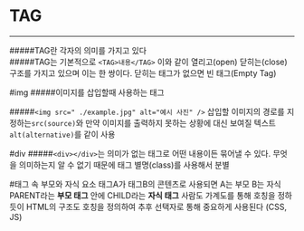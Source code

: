 # TAG
---

#####TAG란 각자의 의미를 가지고 있다  
#####TAG는 기본적으로 `<TAG>내용</TAG>` 이와 같이 열리고(open) 닫히는(close) 구조를 가지고 있으며 이는 한 쌍이다. 닫히는 태그가 없으면 빈 태그(Empty Tag)

#img
#####이미지를 삽입할때 사용하는 태그

#####`<img src=" ./example.jpg" alt="예시 사진" />`
삽입할 이미지의 경로를 지정하는`src(source)`와 만약 이미지를 출력하지 못하는 상황에 대신 보여질 텍스트 `alt(alternative)`를 같이 사용

#div
#####`<div></div>`는 의미가 없는 태그로 어떤 내용이든 묶어낼 수 있다.
무엇을 의미하는지 알 수 없기 때문에 태그 별명(class)를 사용해서 분별 

#태그 속 부모와 자식 요소
    <PARENT>
        <CHILD></CHILD>
    </PARENT>
태그A가 태그B의 콘텐츠로 사용되면 A는 부모 B는 자식
PARENT라는 **부모 태그** 안에 CHILD라는 **자식 태그**
사람도 가계도를 통해 호칭을 정하듯이 HTML의 구조도 호칭을 정의하여 추후 선택자로 통해 중요하게 사용된다 (CSS, JS)
